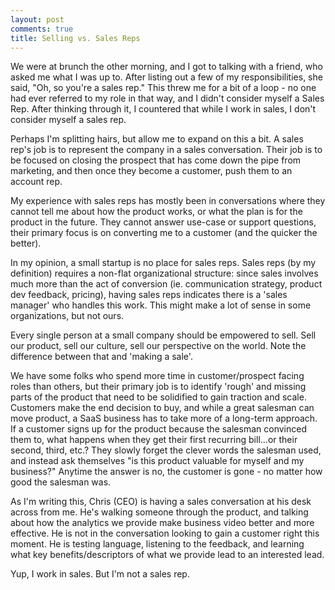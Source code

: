 ```yaml
---
layout: post
comments: true
title: Selling vs. Sales Reps
---
```


We were at brunch the other morning, and I got to talking with a friend, who asked me what I was up to.  After listing out a few of my responsibilities, she said, "Oh, so you're a sales rep."  This threw me for a bit of a loop - no one had ever referred to my role in that way, and I didn't consider myself a Sales Rep.  After thinking through it, I countered that while I work in sales, I don't consider myself a sales rep.

Perhaps I'm splitting hairs, but allow me to expand on this a bit.  A sales rep's job is to represent the company in a sales conversation.  Their job is to be focused on closing the prospect that has come down the pipe from marketing, and then once they become a customer, push them to an account rep.

My experience with sales reps has mostly been in conversations where they cannot tell me about how the product works, or what the plan is for the product in the future.  They cannot answer use-case or support questions, their primary focus is on converting me to a customer (and the quicker the better).

In my opinion, a small startup is no place for sales reps. Sales reps (by my definition) requires a non-flat organizational structure: since sales involves much more than the act of conversion (ie. communication strategy, product dev feedback, pricing), having sales reps indicates there is a 'sales manager' who handles this work. This might make a lot of sense in some organizations, but not ours.

Every single person at a small company should be empowered to sell. Sell our product, sell our culture, sell our perspective on the world. Note the difference between that and 'making a sale'.

We have some folks who spend more time in customer/prospect facing roles than others, but their primary job is to identify 'rough' and missing parts of the product that need to be solidified to gain traction and scale.  Customers make the end decision to buy, and while a great salesman can move product, a SaaS business has to take more of a long-term approach. If a customer signs up for the product because the salesman convinced them to, what happens when they get their first recurring bill...or their second, third, etc.?  They slowly forget the clever words the salesman used, and instead ask themselves "is this product valuable for myself and my business?"  Anytime the answer is no, the customer is gone - no matter how good the salesman was.

As I'm writing this, Chris (CEO) is having a sales conversation at his desk across from me. He's walking someone through the product, and talking about how the analytics we provide make business video better and more effective.  He is not in the conversation looking to gain a customer right this moment.  He is testing language, listening to the feedback, and learning what key benefits/descriptors of what we provide lead to an interested lead.

Yup, I work in sales.  But I'm not a sales rep.
